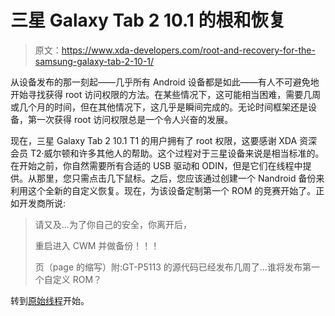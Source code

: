 # 三星 Galaxy Tab 2 10.1 的根和恢复

> 原文：<https://www.xda-developers.com/root-and-recovery-for-the-samsung-galaxy-tab-2-10-1/>

从设备发布的那一刻起——几乎所有 Android 设备都是如此——有人不可避免地开始寻找获得 root 访问权限的方法。在某些情况下，这可能相当困难，需要几周或几个月的时间，但在其他情况下，这几乎是瞬间完成的。无论时间框架还是设备，第一次获得 root 访问权限总是一个令人兴奋的发展。

现在，三星 Galaxy Tab 2 10.1 T1 的用户拥有了 root 权限，这要感谢 XDA 资深会员 T2·威尔顿和许多其他人的帮助。这个过程对于三星设备来说是相当标准的。在开始之前，你自然需要所有合适的 USB 驱动和 ODIN，但是它们在线程中提供。从那里，您只需点击几下鼠标。之后，您应该通过创建一个 Nandroid 备份来利用这个全新的自定义恢复。现在，为该设备定制第一个 ROM 的竞赛开始了。正如开发商所说:

> 请又及...为了你自己的安全，你离开后，
> 
> 重启进入 CWM 并做备份！！！
> 
> 页（page 的缩写）附:GT-P5113 的源代码已经发布几周了...谁将发布第一个自定义 ROM？

转到[原始线程](http://forum.xda-developers.com/showthread.php?t=1657056)开始。